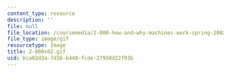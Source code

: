 ```yaml
---
content_type: resource
description: ''
file: null
file_location: /coursemedia/2-000-how-and-why-machines-work-spring-2002/bca02d3a7d36b448fcde27950d22f93b_2-000s02.gif
file_type: image/gif
resourcetype: Image
title: 2-000s02.gif
uid: bca02d3a-7d36-b448-fcde-27950d22f93b
---
```

